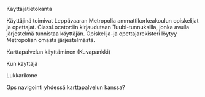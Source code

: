 Käyttäjätietokanta

Käyttäjinä toimivat Leppävaaran Metropolia ammattikorkeakoulun opiskelijat ja opettajat. 
ClassLocator:iin kirjaudutaan Tuubi-tunnuksilla, jonka avulla järjestelmä tunnistaa käyttäjän. 
Opiskelija-ja opettajarekisteri löytyy Metropolian omasta järjestelmästä.


Karttapalvelun käyttäminen (Kuvapankki)

Kun käyttäjä 



Lukkarikone




Gps navigointi yhdessä karttapalvelun kanssa?
